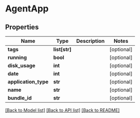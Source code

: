 # AgentApp



## Properties
Name | Type | Description | Notes
------------ | ------------- | ------------- | -------------
**tags** | **list[str]** |  | [optional] 
**running** | **bool** |  | [optional] 
**disk_usage** | **int** |  | [optional] 
**date** | **int** |  | [optional] 
**application_type** | **str** |  | [optional] 
**name** | **str** |  | [optional] 
**bundle_id** | **str** |  | [optional] 

[[Back to Model list]](../README.md#documentation-for-models) [[Back to API list]](../README.md#documentation-for-api-endpoints) [[Back to README]](../README.md)


